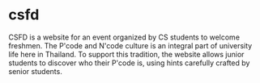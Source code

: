 # csfd
CSFD is a website for an event organized by CS students to welcome freshmen. The P'code and N'code culture is an integral part of university life here in Thailand. To support this tradition, the website allows junior students to discover who their P'code is, using hints carefully crafted by senior students.
